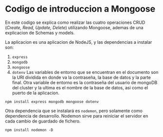 # Codigo de introduccion a Mongoose
En este codigo se explica como realizar las cuatro operaciones CRUD (*Create, Read, Update, Delete*) utilizando Mongoose, ademas de una explicacion de Schemas y models.

La aplicacion es una aplicacion de NodeJS, y las dependencias a instalar son:
1. `express`
2. `mongodb`
3. `mongoose`
4. `dotenv`
Las variables de entorno que se encuentran en el documento son la URI dividida en donde va la contraseña, la base de datos y la parte final. Otra variable de entorno es la contraseña del usuario de mongoDB del cluster y la ultima es el nombre de la base de datos, asi como el puerto de la aplicacion.

```NPM Config
npm install express mongodb mongoose dotenv
```
Otra dependencia que se instalará es `nodemon`, pero solamente como dependencia de desarrollo. Nodemon sirve para reiniciar el servidor en cada cambio de guardado de fichero.
```NPM Config
npm install nodemon -D
```